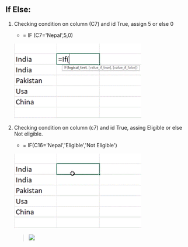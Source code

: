 ## If Else:

1. Checking condition on column (C7) and id True, assign 5 or else 0

   - = IF (C7='Nepal',5,0)

   ![](gif/IfElse1.gif)

2. Checking condition on column (c7) and id True, assing Eligible or else Not eligible.

   - = IF(C16='Nepal','Eligible','Not Eligible')

   ![](gif/IfElse2.gif)

   > ![](gif/IfElse.gif)
